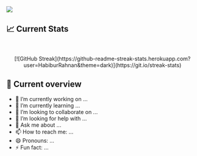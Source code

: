 <a href="https://www.facebook.com/profile.php?id=100047717885188">
<img src="https://i.ibb.co/MsfnQh0/Blue-And-White-Modern-Minimal-Business-Channel-Youtube-Banner.png" />
</a>



## :chart_with_upwards_trend: Current Stats

<br />
<p width="60%" align="center">
  [![GitHub Streak](https://github-readme-streak-stats.herokuapp.com?user=HabiburRahnan&theme=dark)](https://git.io/streak-stats)
</p>


## :eyes: Current overview
- 🔭 I’m currently working on ...
- 🌱 I’m currently learning ...
- 👯 I’m looking to collaborate on ...
- 🤔 I’m looking for help with ...
- 💬 Ask me about ...
- 📫 How to reach me: ...
- 😄 Pronouns: ...
- ⚡ Fun fact: ...
